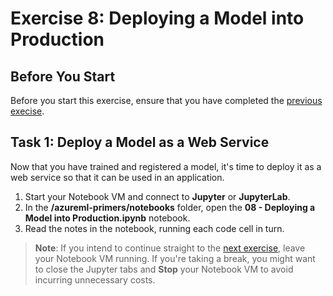 # Exercise 8: Deploying a Model into Production

## Before You Start

Before you start this exercise, ensure that you have completed the [previous execise](ex7.md).

## Task 1: Deploy a Model as a Web Service

Now that you have trained and registered a model, it's time to deploy it as a web service so that it can be used in an application.

1. Start your Notebook VM and connect to **Jupyter** or **JupyterLab**.
2. In the **/azureml-primers/notebooks** folder, open the **08 - Deploying a Model into Production.ipynb** notebook.
3. Read the notes in the notebook, running each code cell in turn.

> **Note**: If you intend to continue straight to the [next exercise](ex9.md), leave your Notebook VM running. If you're taking a break, you might want to close the Jupyter tabs and **Stop** your Notebook VM to avoid incurring unnecessary costs.
